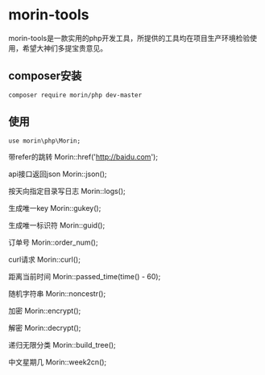 # morin-tools
morin-tools是一款实用的php开发工具，所提供的工具均在项目生产环境检验使用，希望大神们多提宝贵意见。

## composer安装

`composer require morin/php dev-master`

## 使用

`use morin\php\Morin;`

带refer的跳转
Morin::href('http://baidu.com');

api接口返回json
Morin::json();

按天向指定目录写日志
Morin::logs();

生成唯一key
Morin::gukey();

生成唯一标识符
Morin::guid();

订单号
Morin::order_num();

curl请求
Morin::curl();

距离当前时间
Morin::passed_time(time() - 60);

随机字符串
Morin::noncestr();

加密
Morin::encrypt();

解密
Morin::decrypt();

递归无限分类
Morin::build_tree();

中文星期几
Morin::week2cn();
